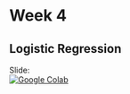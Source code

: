 # Week 4
## Logistic Regression

Slide:<br/>
[![Google Colab](https://badgen.net/badge/Open/slide/yellow)](https://github.com/AISaturdaysLagos/Cohort4/blob/master/beginner/machine-learning/week01/Introduction%20to%20AI.pdf)
